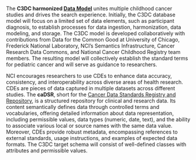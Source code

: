 The **C3DC harmonized <a href="https://github.com/CBIIT/c3dc-model" target="_blank">Data Model</a>** unites multiple childhood cancer studies and drives the search experience. Initially, the C3DC database model will focus on a limited set of data elements, such as participant diagnosis, to establish processes for data ingestion, harmonization, data modeling, and storage. The C3DC model is developed collaboratively with contributions from Data for the Common Good at University of Chicago, Frederick National Laboratory, NCI’s Semantics Infrastructure, Cancer Research Data Commons, and National Cancer Childhood Registry team members. The resulting model will collectively establish the standard terms for pediatric cancer and will serve as guidance to researchers.

NCI encourages researchers to use CDEs to enhance data accuracy, consistency, and interoperability across diverse areas of health research. CDEs are pieces of data captured in multiple datasets across different studies. The **caDSR**, short for the <a href="https://cadsr.cancer.gov/onedata/Home.jsp" target="_blank">Cancer Data Standards Registry and Repository</a>, is a structured repository for clinical and research data. Its content semantically defines data through controlled terms and vocabularies, offering detailed information about data representation, including permissible values, data types (numeric, date, text), and the ability to associate various local or source names with the same data value. Moreover, CDEs provide robust metadata, encompassing references to external standards, usage instructions, and examples of expected data formats. The C3DC target schema will consist of well-defined classes with attributes and permissible values.
